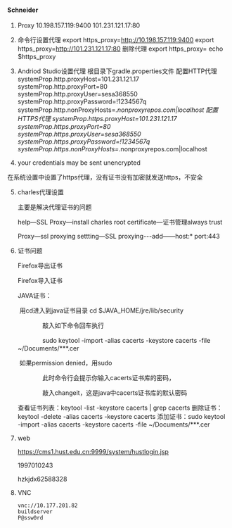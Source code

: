 #### Schneider 

1. Proxy
  10.198.157.119:9400
  101.231.121.17:80

2. 命令行设置代理
  export https_proxy=http://10.198.157.119:9400
  export https_proxy=http://101.231.121.17:80
  删除代理
  export https_proxy=
  echo  $https_proxy

3. Andriod Studio设置代理
  根目录下gradle.properties文件
  配置HTTP代理
  systemProp.http.proxyHost=101.231.121.17
  systemProp.http.proxyPort=80
  systemProp.http.proxyUser=sesa368550
  systemProp.http.proxyPassword=!1234567q
  systemProp.http.nonProxyHosts=*.nonproxyrepos.com|localhost
  配置HTTPS代理
  systemProp.https.proxyHost=101.231.121.17
  systemProp.https.proxyPort=80
  systemProp.https.proxyUser=sesa368550 
  systemProp.https.proxyPassword=!1234567q 
  systemProp.https.nonProxyHosts=*.nonproxyrepos.com|localhost

4.  your credentials may be sent unencrypted

   在系统设置中设置了https代理，没有证书没有加密就发送https，不安全

5. charles代理设置

   主要是解决代理证书的问题

   help—SSL Proxy—install charles root certificate—证书管理always trust

   Proxy—ssl proxying settting—SSL proxying---add——host:* port:443

6. 证书问题

   Firefox导出证书

   Firefox导入证书

   JAVA证书：

   ​		用cd进入到java证书目录   cd $JAVA_HOME/jre/lib/security

   　　　　敲入如下命令回车执行

   　　　　sudo keytool -import -alias cacerts -keystore cacerts -file ~/Documents/***.cer

   ​		如果permission denied，用sudo

   　　　　此时命令行会提示你输入cacerts证书库的密码，

   　　　　敲入changeit，这是java中cacerts证书库的默认密码

   查看证书列表：keytool -list -keystore cacerts | grep cacerts
   删除证书：keytool -delete -alias cacerts -keystore cacerts
   添加证书：sudo keytool -import -alias cacerts -keystore cacerts -file ~/Documents/***.cer

7. web

   https://cms1.hust.edu.cn:9999/system/hustlogin.jsp

   1997010243

   hzkjdx62588328

8. VNC

   ```
   vnc://10.177.201.82
   buildserver
   P@ssw0rd
   ```